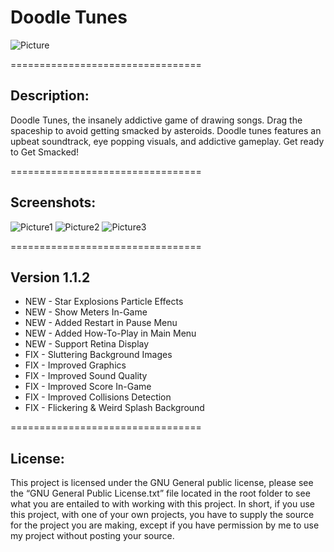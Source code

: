 Doodle Tunes
===========

![Picture](http://gyazo.com/25365eac65a0bdf86987754a691d8f3c.png)

=================================

## Description:

Doodle Tunes, the insanely addictive game of drawing songs. Drag the spaceship to avoid getting smacked by asteroids. Doodle tunes features an upbeat soundtrack, eye popping visuals, and addictive gameplay. Get ready to Get Smacked!

=================================

## Screenshots:
![Picture1](http://a995.phobos.apple.com/us/r1000/060/Purple/v4/c8/7f/c1/c87fc1b7-e046-9ed8-7560-b4ca23b2150f/mzl.xbfyysgm.320x480-75.jpg)
![Picture2](http://a157.phobos.apple.com/us/r1000/078/Purple2/v4/e3/2c/92/e32c928a-92fb-de9e-c011-8ffcb5db97d4/mzl.gbmpzrni.320x480-75.jpg)
![Picture3](http://a1382.phobos.apple.com/us/r1000/091/Purple2/v4/5d/f3/73/5df3730c-6b2a-56d3-2230-addda2c4ae24/mzl.iihogyck.320x480-75.jpg)

=================================

## Version 1.1.2
* NEW - Star Explosions Particle Effects
* NEW - Show Meters In-Game
* NEW - Added Restart in Pause Menu
* NEW - Added How-To-Play in Main Menu
* NEW - Support Retina Display
* FIX - Sluttering Background Images
* FIX - Improved Graphics
* FIX - Improved Sound Quality
* FIX - Improved Score In-Game
* FIX - Improved Collisions Detection
* FIX - Flickering & Weird Splash Background

=================================
## License: 
This project is licensed under the GNU General public license, please see the “GNU General Public License.txt” file located in the root folder to see what you are entailed to with working with this project. In short, if you use this project, with one of your own projects, you have to supply the source for the project you are making, except if you have permission by me to use my project without posting your source.
